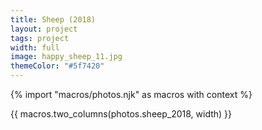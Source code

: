 ```yaml
---
title: Sheep (2018)
layout: project
tags: project
width: full
image: happy_sheep_11.jpg
themeColor: "#5f7420"
---
```


{% import "macros/photos.njk" as macros with context %}

{{ macros.two_columns(photos.sheep_2018, width) }}
